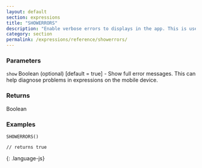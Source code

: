 ```yaml
---
layout: default
section: expressions
title: "SHOWERRORS"
description: "Enable verbose errors to displays in the app. This is useful for troubleshooting complex expressions."
category: section
permalink: /expressions/reference/showerrors/
---
```


### Parameters

`show` Boolean (optional)  [default = true] - Show full error messages. This can help diagnose problems in expressions on the mobile device.

### Returns

Boolean

### Examples

~~~
SHOWERRORS()

// returns true
~~~
{: .language-js}